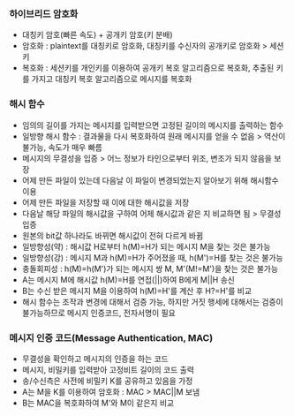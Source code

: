 ### 하이브리드 암호화
* 대칭키 암호(빠른 속도) + 공개키 암호(키 분배)
* 암호화 : plaintext를 대칭키로 암호화, 대칭키를 수신자의 공개키로 암호화 > 세션키
* 복호화 : 세션키를 개인키를 이용하여 공개키 복호 알고리즘으로 복호화, 추출된 키를 가지고 대칭키 복호 알고리즘으로 메시지를 복호화 

### 해시 함수
* 임의의 길이를 가지는 메시지를 입력받으면 고정된 길이의 메시지를 출력하는 함수
* 일방향 해시 함수 : 결과물을 다시 복호화하여 원래 메시지를 얻을 수 없음 > 역산이 불가능, 속도가 매우 빠름
* 메시지의 무결성을 입증 > 어느 정보가 타인으로부터 위조, 변조가 되지 않음을 보장
* 어제 만든 파일이 있는데 다음날 이 파일이 변경되었는지 알아보기 위해 해시함수 이용
* 어제 만든 파일을 저장할 때 이에 대한 해시값을 저장
* 다음날 해당 파일의 해시값을 구하여 어제 해시값과 같은 지 비교하면 됨 > 무결성 입증
* 원본의 bit값 하나라도 바뀌면 해시값이 전혀 다르게 바뀜
* 일방향성(약) : 해시값 H로부터 h(M)=H가 되는 메시지 M을 찾는 것은 불가능
* 일방향성(강) : 메시지 M과 h(M)=H가 주어졌을 때, h(M')=H를 찾는 것은 불가능
* 충돌회피성 : h(M)=h(M')가 되는 메시지 쌍 M, M'(M!=M')을 찾는 것은 불가능
* A는 메시지 M에 해시값 h(M)=H를 연접(||)하여 B에게 M||H 송신
* B는 수신 받은 메시지 M을 이용하여 h(M)=H'를 계산 후 H?=H'를 비교
* 해시 함수는 조작과 변경에 대해서 검증 가능, 하지만 거짓 행세에 대해서는 검증이 불가능하므로 메시지 인증코드, 전자서명이 필요

### 메시지 인증 코드(Message Authentication, MAC)
* 무결성을 확인하고 메시지의 인증을 하는 코드
* 메시지, 비밀키를 입력받아 고정비트 길이의 코드 출력
* 송/수신측은 사전에 비밀키 K를 공유하고 있음을 가정
* A는 M을 K를 이용하여 암호화 : MAC > MAC||M 보냄
* B는 MAC을 복호화하여 M'와 M이 같은지 비교

